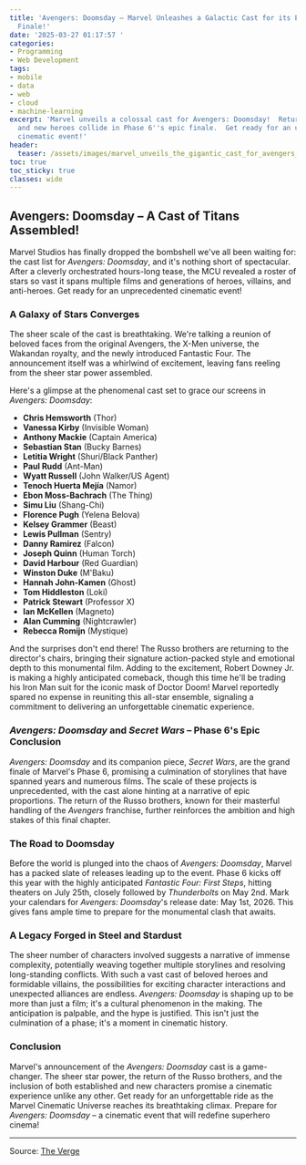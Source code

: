 ```yaml
---
title: 'Avengers: Doomsday – Marvel Unleashes a Galactic Cast for its Epic Phase 6
  Finale!'
date: '2025-03-27 01:17:57 '
categories:
- Programming
- Web Development
tags:
- mobile
- data
- web
- cloud
- machine-learning
excerpt: 'Marvel unveils a colossal cast for Avengers: Doomsday!  Returning favorites
  and new heroes collide in Phase 6''s epic finale.  Get ready for an unforgettable
  cinematic event!'
header:
  teaser: /assets/images/marvel_unveils_the_gigantic_cast_for_avengers__doo_20250327011755.jpg
toc: true
toc_sticky: true
classes: wide
---
```


## Avengers: Doomsday – A Cast of Titans Assembled!

Marvel Studios has finally dropped the bombshell we've all been waiting for: the cast list for *Avengers: Doomsday*, and it's nothing short of spectacular.  After a cleverly orchestrated hours-long tease, the MCU revealed a roster of stars so vast it spans multiple films and generations of heroes, villains, and anti-heroes. Get ready for an unprecedented cinematic event!

### A Galaxy of Stars Converges

The sheer scale of the cast is breathtaking.  We're talking a reunion of beloved faces from the original Avengers, the X-Men universe, the Wakandan royalty, and the newly introduced Fantastic Four. The announcement itself was a whirlwind of excitement, leaving fans reeling from the sheer star power assembled.

Here's a glimpse at the phenomenal cast set to grace our screens in *Avengers: Doomsday*:

* **Chris Hemsworth** (Thor)
* **Vanessa Kirby** (Invisible Woman)
* **Anthony Mackie** (Captain America)
* **Sebastian Stan** (Bucky Barnes)
* **Letitia Wright** (Shuri/Black Panther)
* **Paul Rudd** (Ant-Man)
* **Wyatt Russell** (John Walker/US Agent)
* **Tenoch Huerta Mejía** (Namor)
* **Ebon Moss-Bachrach** (The Thing)
* **Simu Liu** (Shang-Chi)
* **Florence Pugh** (Yelena Belova)
* **Kelsey Grammer** (Beast)
* **Lewis Pullman** (Sentry)
* **Danny Ramirez** (Falcon)
* **Joseph Quinn** (Human Torch)
* **David Harbour** (Red Guardian)
* **Winston Duke** (M'Baku)
* **Hannah John-Kamen** (Ghost)
* **Tom Hiddleston** (Loki)
* **Patrick Stewart** (Professor X)
* **Ian McKellen** (Magneto)
* **Alan Cumming** (Nightcrawler)
* **Rebecca Romijn** (Mystique)

And the surprises don't end there!  The Russo brothers are returning to the director's chairs, bringing their signature action-packed style and emotional depth to this monumental film.  Adding to the excitement, Robert Downey Jr. is making a highly anticipated comeback, though this time he'll be trading his Iron Man suit for the iconic mask of Doctor Doom!  Marvel reportedly spared no expense in reuniting this all-star ensemble, signaling a commitment to delivering an unforgettable cinematic experience.

### *Avengers: Doomsday* and *Secret Wars* – Phase 6's Epic Conclusion

*Avengers: Doomsday* and its companion piece, *Secret Wars*, are the grand finale of Marvel's Phase 6, promising a culmination of storylines that have spanned years and numerous films.  The scale of these projects is unprecedented, with the cast alone hinting at a narrative of epic proportions.  The return of the Russo brothers, known for their masterful handling of the *Avengers* franchise, further reinforces the ambition and high stakes of this final chapter.

### The Road to Doomsday

Before the world is plunged into the chaos of *Avengers: Doomsday*, Marvel has a packed slate of releases leading up to the event.  Phase 6 kicks off this year with the highly anticipated *Fantastic Four: First Steps*, hitting theaters on July 25th, closely followed by *Thunderbolts* on May 2nd.  Mark your calendars for *Avengers: Doomsday*'s release date: May 1st, 2026.  This gives fans ample time to prepare for the monumental clash that awaits.

### A Legacy Forged in Steel and Stardust

The sheer number of characters involved suggests a narrative of immense complexity, potentially weaving together multiple storylines and resolving long-standing conflicts.  With such a vast cast of beloved heroes and formidable villains, the possibilities for exciting character interactions and unexpected alliances are endless. *Avengers: Doomsday* is shaping up to be more than just a film; it's a cultural phenomenon in the making.  The anticipation is palpable, and the hype is justified. This isn't just the culmination of a phase; it's a moment in cinematic history.

### Conclusion

Marvel's announcement of the *Avengers: Doomsday* cast is a game-changer. The sheer star power, the return of the Russo brothers, and the inclusion of both established and new characters promise a cinematic experience unlike any other.  Get ready for an unforgettable ride as the Marvel Cinematic Universe reaches its breathtaking climax. Prepare for *Avengers: Doomsday* – a cinematic event that will redefine superhero cinema!


---

Source: [The Verge](https://www.theverge.com/news/636463/avengers-doomsday-cast-xmen-mcu)